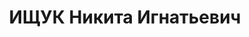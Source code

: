 ---
title: ИЩУК Никита Игнатьевич
description: народився 1903 у с. Є зерни Привіслинського краю. Українець, із селян,
  освіта початкова, у 1925— 1937 рр. член ВКП(б). Проживав у Харкові. Начальник штабу
  ППО заводу № 183. Заарештований _15.11.1937_ р. за участь у військовій фашистській
  змові (статті 54-1 п. «а», 54-8, 54-11 КК УРСР) і військовою колегією Верховного
  Суду СРСР _07.01.1938_ р. (статті 54-7, 54-8, 54-11 КК УРСР) засуджений до розстрілу
  з конфіскацією особистого майна. Розстріляний _08.01.1938_ р. у Харкові. Реабілітований
  _22.05.1958_ р.
---
